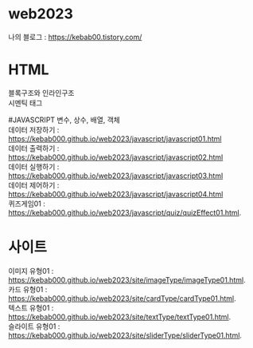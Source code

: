 # web2023   

나의 블로그 : https://kebab00.tistory.com/   
# HTML   
블록구조와 인라인구조   
시멘틱 태그   

#JAVASCRIPT
변수, 상수, 배열, 객체   
데이터 저장하기 : https://kebab000.github.io/web2023/javascript/javascript01.html   
데이터 출력하기 : https://kebab000.github.io/web2023/javascript/javascript02.html   
데이터 실행하기 : https://kebab000.github.io/web2023/javascript/javascript03.html   
데이터 제어하기 : https://kebab000.github.io/web2023/javascript/javascript04.html   
퀴즈게임01 : https://kebab000.github.io/web2023/javascript/quiz/quizEffect01.html.  

# 사이트

이미지 유형01 : https://kebab000.github.io/web2023/site/imageType/imageType01.html.  
카드 유형01 : https://kebab000.github.io/web2023/site/cardType/cardType01.html.  
텍스트 유형01 : https://kebab000.github.io/web2023/site/textType/textType01.html.  
슬라이트 유형01 : https://kebab000.github.io/web2023/site/sliderType/sliderType01.html.  

